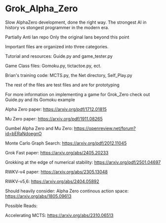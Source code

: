 # Grok_Alpha_Zero
Slow AlphaZero development, done the right way.
The strongest AI in history vs stongest programmer in the modern era.

Partially Anti Ian repo
Only the original Ians beyond this point

Important files are organized into three categories.

Tutorial and resources:
Guide.py and game_tester.py

Game Class files: 
Gomoku.py, tictactoe.py, ect.

Brian's training code: MCTS.py, the Net directory, Self_Play.py

The rest of the files are test files and are for prototyping

For more information on implementing a game for Grok_Zero check out Guide.py and its Gomoku example

Alpha Zero paper: https://arxiv.org/pdf/1712.01815

Mu Zero paper: https://arxiv.org/pdf/1911.08265

Gumbel Alpha Zero and Mu Zero: https://openreview.net/forum?id=bERaNdoegnO

Monte Carlo Graph Search: https://arxiv.org/pdf/2012.11045



Grok Fast paper: https://arxiv.org/abs/2405.20233

Grokking at the edge of numerical stability: https://arxiv.org/pdf/2501.04697


RWKV-v4 paper: https://arxiv.org/abs/2305.13048

RWKV-v5,6: https://arxiv.org/abs/2404.05892

Should heavily consider:
Alpha Zero continous action space: https://arxiv.org/abs/1805.09613

Possible Reads: 

Accelerating MCTS: https://arxiv.org/abs/2310.06513
